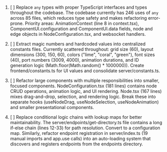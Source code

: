 1) [ ] Replace `any` types with proper TypeScript interfaces and types throughout the codebase. The codebase currently has 246 uses of `any` across 85 files, which reduces type safety and makes refactoring error-prone. Priority areas: AnimationContext (line 8 in context.tsx), ComponentUI.configuration and ComponentUI.data fields, node and edge objects in NodeConfiguration.tsx, and websocket handlers.

2) [ ] Extract magic numbers and hardcoded values into centralized constants files. Currently scattered throughout: grid size (60), layout dimensions (300, 150, 60), colors ("lime", "coral", "green"), font sizes (40), port numbers (3009, 4000), animation durations, and ID generation logic (Math.floor(Math.random() * 1000000)). Create frontend/constants.ts for UI values and consolidate server/constants.ts.

3) [ ] Refactor large components with multiple responsibilities into smaller, focused components. NodeConfiguration.tsx (181 lines) contains node CRUD operations, animation logic, and UI rendering. Node.tsx (167 lines) mixes drag-and-drop, selection, and rendering logic. Break these into separate hooks (useNodeDrag, useNodeSelection, useNodeAnimation) and smaller presentational components.

4) [ ] Replace conditional logic chains with lookup maps for better maintainability. The server/endpoints/get-directory.ts file contains a long if-else chain (lines 12-33) for path resolution. Convert to a configuration map. Similarly, refactor endpoint registration in server/index.ts (19 manual imports and app.use calls) into an auto-loading system that discovers and registers endpoints from the endpoints directory.


